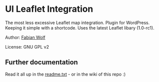 # UI Leaflet Integration

The most less excessive Leaflet map integration. Plugin for WordPress. Keeping it simple with a shortcode. Uses the latest Leaflet libary (1.0-rc1).

Author: [Fabian Wolf](http://usability-idealist.de)

License: GNU GPL v2

## Further documentation

Read it all up in the [readme.txt](https://github.com/ginsterbusch/ui-leaflet-integration/blob/master/readme.txt) - or in the wiki of this repo :)
